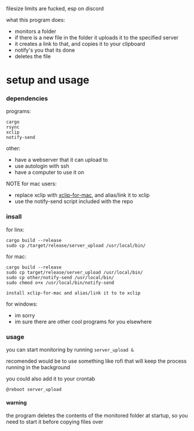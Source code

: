 filesize limits are fucked, esp on discord



what this program does:
* monitors a folder
* if there is a new file in the folder it uploads it to the specified server
* it creates a link to that, and copies it to your clipboard
* notify's you that its done
* deletes the file


setup and usage
===============
### dependencies
programs:
```
cargo
rsync
xclip
notify-send
```
other:
* have a webserver that it can upload to
* use autologin with ssh
* have a computer to use it on

NOTE for mac users:
* replace xclip with [xclip-for-mac](https://github.com/siers/xclip-for-mac), and alias/link it to xclip
* use the notify-send script included with the repo

### insall
for linx:
```
cargo build --release
sudo cp /target/release/server_upload /usr/local/bin/
```

for mac:
```
cargo build --release
sudo cp target/release/server_upload /usr/local/bin/
sudo cp other/notify-send /usr/local/bin/
sudo chmod o+x /usr/local/bin/notify-send

install xclip-for-mac and alias/link it to to xclip
```

for windows:
* im sorry
* im sure there are other cool programs for you elsewhere


### usage

you can start monitoring by running `server_upload &`

recomended would be to use something like rofi that will keep the process running in the background

you could also add it to your crontab
```
@reboot server_upload
```


#### warning
the program deletes the contents of the monitored folder at startup, so you need to start it before copying files over
